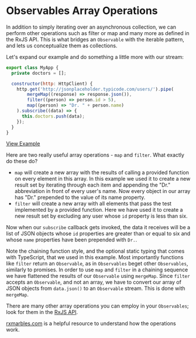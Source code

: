 # Observables Array Operations

In addition to simply iterating over an asynchronous collection, we can perform other operations such as filter or map and many more as defined in the RxJS API. This is what bridges an `Observable` with the iterable pattern, and lets us conceptualize them as collections.

Let's expand our example and do something a little more with our stream:

```javascript
export class MyApp {
  private doctors = [];

  constructor(http: HttpClient) {
    http.get('http://jsonplaceholder.typicode.com/users/').pipe(
        mergeMap((response) => response.json()),
        filter((person) => person.id > 5),
        map((person) => "Dr. " + person.name)
    ).subscribe((data) => {
      this.doctors.push(data);
    });
  }
}
```

[View Example](http://plnkr.co/edit/a0JuHC?p=preview)

Here are two really useful array operations - `map` and `filter`. What exactly do these do?

* `map` will create a new array with the results of calling a provided function on every element in this array. In this example we used it to create a new result set by iterating through each item and appending the "Dr." abbreviation in front of every user's name. Now every object in our array has "Dr." prepended to the value of its name property.
* `filter` will create a new array with all elements that pass the test implemented by a provided function. Here we have used it to create a new result set by excluding any user whose `id` property is less than six.

Now when our `subscribe` callback gets invoked, the data it receives will be a list of JSON objects whose `id` properties are greater than or equal to six and whose `name` properties have been prepended with `Dr.`.

Note the chaining function style, and the optional static typing that comes with TypeScript, that we used in this example. Most importantly functions like `filter` return an `Observable`, as in `Observables` beget other `Observables`, similarly to promises. In order to use `map` and `filter` in a chaining sequence we have flattened the results of our `Observable` using `mergeMap`. Since `filter` accepts an `Observable`, and not an array, we have to convert our array of JSON objects from `data.json()` to an `Observable` stream. This is done with `mergeMap`.

There are many other array operations you can employ in your `Observables`; look for them in the [RxJS API](https://rxjs.dev/api).

[rxmarbles.com](http://rxmarbles.com) is a helpful resource to understand how the operations work.

